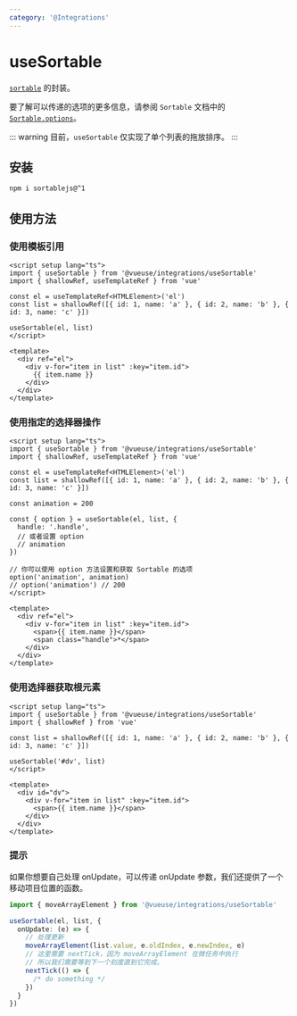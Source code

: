 ```yaml
---
category: '@Integrations'
---
```


# useSortable

[`sortable`](https://github.com/SortableJS/Sortable) 的封装。

要了解可以传递的选项的更多信息，请参阅 `Sortable` 文档中的 [`Sortable.options`](https://github.com/SortableJS/Sortable#options)。

::: warning
目前，`useSortable` 仅实现了单个列表的拖放排序。
:::

## 安装

```bash
npm i sortablejs@^1
```

## 使用方法

### 使用模板引用

```vue
<script setup lang="ts">
import { useSortable } from '@vueuse/integrations/useSortable'
import { shallowRef, useTemplateRef } from 'vue'

const el = useTemplateRef<HTMLElement>('el')
const list = shallowRef([{ id: 1, name: 'a' }, { id: 2, name: 'b' }, { id: 3, name: 'c' }])

useSortable(el, list)
</script>

<template>
  <div ref="el">
    <div v-for="item in list" :key="item.id">
      {{ item.name }}
    </div>
  </div>
</template>
```

### 使用指定的选择器操作

```vue
<script setup lang="ts">
import { useSortable } from '@vueuse/integrations/useSortable'
import { shallowRef, useTemplateRef } from 'vue'

const el = useTemplateRef<HTMLElement>('el')
const list = shallowRef([{ id: 1, name: 'a' }, { id: 2, name: 'b' }, { id: 3, name: 'c' }])

const animation = 200

const { option } = useSortable(el, list, {
  handle: '.handle',
  // 或者设置 option
  // animation
})

// 你可以使用 option 方法设置和获取 Sortable 的选项
option('animation', animation)
// option('animation') // 200
</script>

<template>
  <div ref="el">
    <div v-for="item in list" :key="item.id">
      <span>{{ item.name }}</span>
      <span class="handle">*</span>
    </div>
  </div>
</template>
```

### 使用选择器获取根元素

```vue
<script setup lang="ts">
import { useSortable } from '@vueuse/integrations/useSortable'
import { shallowRef } from 'vue'

const list = shallowRef([{ id: 1, name: 'a' }, { id: 2, name: 'b' }, { id: 3, name: 'c' }])

useSortable('#dv', list)
</script>

<template>
  <div id="dv">
    <div v-for="item in list" :key="item.id">
      <span>{{ item.name }}</span>
    </div>
  </div>
</template>
```

### 提示

如果你想要自己处理 onUpdate，可以传递 onUpdate 参数，我们还提供了一个移动项目位置的函数。

```ts
import { moveArrayElement } from '@vueuse/integrations/useSortable'

useSortable(el, list, {
  onUpdate: (e) => {
    // 处理更新
    moveArrayElement(list.value, e.oldIndex, e.newIndex, e)
    // 这里需要 nextTick，因为 moveArrayElement 在微任务中执行
    // 所以我们需要等到下一个刻度直到它完成。
    nextTick(() => {
      /* do something */
    })
  }
})
```
